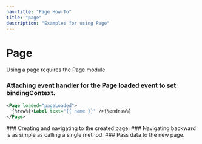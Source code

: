 ```yaml
---
nav-title: "Page How-To"
title: "page"
description: "Examples for using Page"
---
```

# Page
Using a page requires the Page module.
<snippet id='article-require-module'/>
### Attaching event handler for the Page loaded event to set bindingContext.
``` XML
<Page loaded="pageLoaded">
  {%raw%}<Label text="{{ name }}" />{%endraw%}
</Page>
```
<snippet id='article-set-bindingcontext'/>
### Creating and navigating to the created page.
<snippet id='artivle-create-navigate-to-page'/>
### Navigating backward is as simple as calling a single method.
<snippet id='article-navigating-backward'/>
### Pass data to the new page.
<snippet id='article-pass-data'/>
